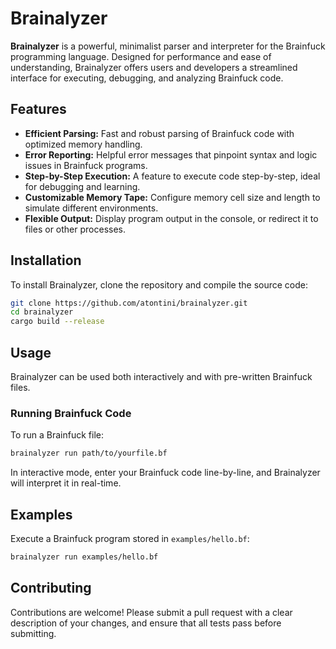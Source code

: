 # Brainalyzer

**Brainalyzer** is a powerful, minimalist parser and interpreter for the Brainfuck programming language. Designed for performance and ease of understanding, Brainalyzer offers users and developers a streamlined interface for executing, debugging, and analyzing Brainfuck code.

## Features

- **Efficient Parsing:** Fast and robust parsing of Brainfuck code with optimized memory handling.
- **Error Reporting:** Helpful error messages that pinpoint syntax and logic issues in Brainfuck programs.
- **Step-by-Step Execution:** A feature to execute code step-by-step, ideal for debugging and learning.
- **Customizable Memory Tape:** Configure memory cell size and length to simulate different environments.
- **Flexible Output:** Display program output in the console, or redirect it to files or other processes.

## Installation

To install Brainalyzer, clone the repository and compile the source code:

```bash
git clone https://github.com/atontini/brainalyzer.git
cd brainalyzer
cargo build --release
```

## Usage

Brainalyzer can be used both interactively and with pre-written Brainfuck files.

### Running Brainfuck Code

To run a Brainfuck file:

```bash
brainalyzer run path/to/yourfile.bf
```

In interactive mode, enter your Brainfuck code line-by-line, and Brainalyzer will interpret it in real-time.

## Examples

Execute a Brainfuck program stored in `examples/hello.bf`:

```bash
brainalyzer run examples/hello.bf
```

## Contributing

Contributions are welcome! Please submit a pull request with a clear description of your changes, and ensure that all tests pass before submitting.
